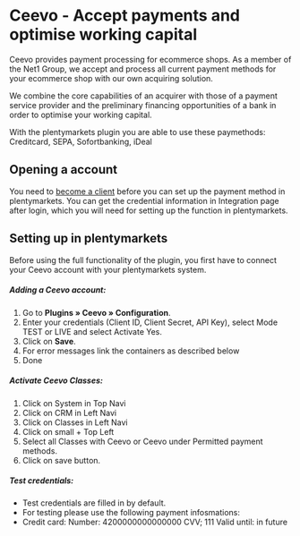 # Ceevo - Accept payments and optimise working capital 

Ceevo provides payment processing for ecommerce shops.
As a member of the Net1 Group, we accept and process all current payment methods for your ecommerce shop with our own acquiring solution.

We combine the core capabilities of an acquirer with those of a payment service provider and the preliminary financing opportunities of a bank in order to optimise your working capital.

With the plentymarkets plugin you are able to use these paymethods: Creditcard, SEPA, Sofortbanking, iDeal

## Opening a account

You need to [become a client](https://dashboard.ceevo.com/signup) before you can set up the payment method in plentymarkets. You can get the credential information in Integration page after login, which you will need for setting up the function in plentymarkets.

## Setting up in plentymarkets

Before using the full functionality of the plugin, you first have to connect your Ceevo account with your plentymarkets system.

##### Adding a Ceevo account:   
1. Go to **Plugins&nbsp;» Ceevo&nbsp;» Configuration**. 
2. Enter your credentials (Client ID, Client Secret, API Key), select Mode TEST or LIVE and select Activate Yes.
3. Click on **Save**.
4. For error messages link the containers as described below
5. Done

##### Activate Ceevo Classes:
1. Click on System in Top Navi
2. Click on CRM in Left Navi
3. Click on Classes in Left Navi
4. Click on small + Top Left
5. Select all Classes with Ceevo or Ceevo under Permitted payment methods.
6. Click on save button.

##### Test credentials:

- Test credentials are filled in by default.
- For testing please use the following payment infosmations:
- Credit card: Number: 4200000000000000 CVV; 111 Valid until: in future